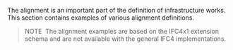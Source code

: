 ﻿The alignment is an important part of the definition of infrastructure works. This section contains examples of various alignment definitions.

> NOTE&nbsp; The alignment examples are based on the IFC4x1 extension schema and are not available with the general IFC4 implementations.
